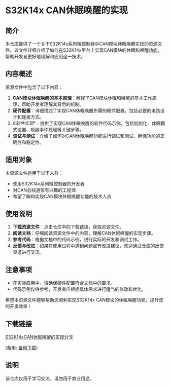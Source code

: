 # S32K14x CAN休眠唤醒的实现

## 简介
本仓库提供了一个关于S32K14x系列微控制器中CAN模块休眠唤醒实现的资源文件。该文件详细介绍了如何在S32K14x平台上实现CAN模块的休眠和唤醒功能，帮助开发者更好地理解和应用这一技术。

## 内容概述
资源文件中包含了以下内容：
1. **CAN模块休眠唤醒的基本原理**：解释了CAN模块休眠和唤醒的基本工作原理，帮助开发者理解其背后的机制。
2. **硬件配置**：详细描述了实现CAN休眠唤醒所需的硬件配置，包括必要的电路设计和连接方式。
3. *8软件实现**：提供了实现CAN休眠唤醒的软件代码示例，包括初始化、休眠模式设置、唤醒事件处理等关键步骤。
4. **调试与测试**：介绍了如何对CAN休眠唤醒功能进行调试和测试，确保功能的正确性和稳定性。

## 适用对象
本资源文件适用于以下人群：
- 使用S32K14x系列微控制器的开发者
- 对CAN总线通信有兴趣的工程师
- 希望了解和实现CAN模块休眠唤醒功能的技术人员

## 使用说明
1. **下载资源文件**：点击仓库中的下载链接，获取资源文件。
2. **阅读文档**：仔细阅读资源文件中的内容，理解CAN休眠唤醒的实现步骤。
3. **参考代码**：根据文档中的代码示例，进行实际的开发和调试工作。
4. **反馈与改进**：如果在使用过程中遇到问题或有改进建议，欢迎通过仓库的反馈渠道进行交流。

## 注意事项
- 在实际应用中，请确保硬件配置符合文档中的要求。
- 代码示例仅供参考，开发者应根据具体需求进行适当的修改和优化。

希望本资源文件能够帮助您顺利实现S32K14x CAN模块的休眠唤醒功能，提升您的开发效率！

## 下载链接
[S32K14xCAN休眠唤醒的实现分享](https://pan.quark.cn/s/999597817c76) 

(备用: [备用下载](https://pan.baidu.com/s/1doluF7DkpvwMH-OCgIUweg?pwd=ka26))

## 说明

该仓库仅用于学习交流，请勿用于商业用途。
